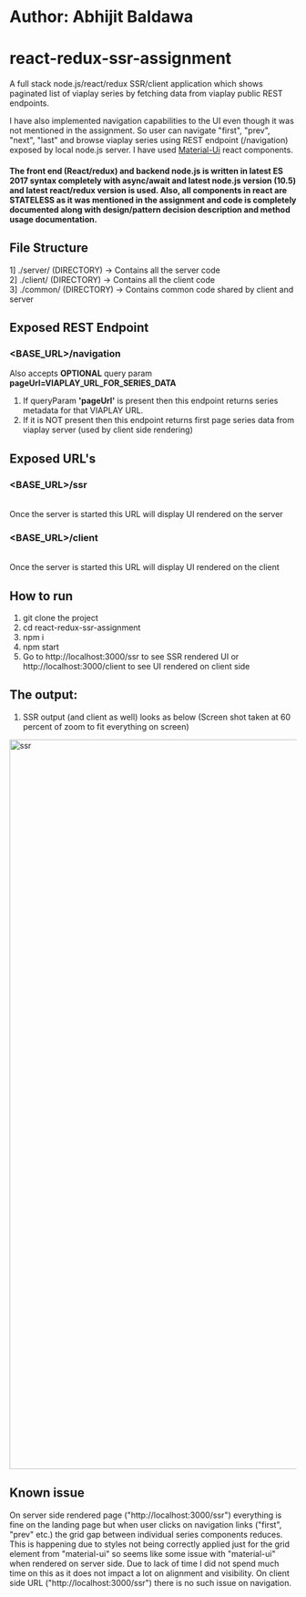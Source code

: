 # Author: Abhijit Baldawa

# react-redux-ssr-assignment
A full stack node.js/react/redux SSR/client application which shows paginated list of viaplay series by fetching data from viaplay public REST endpoints. 

I have also implemented navigation capabilities to the UI even though it was not mentioned in the assignment. So user can  navigate "first", "prev", "next", "last" and browse viaplay series using REST endpoint (/navigation) exposed by local node.js server. I have used [Material-Ui](https://material-ui.com/) react components.


#### The front end (React/redux) and backend node.js is written in latest ES 2017 syntax completely with async/await and latest node.js version (10.5) and latest react/redux version is used. Also, all components in react are STATELESS as it was mentioned in the assignment and code is completely documented along with design/pattern decision description and method usage documentation.

## File Structure
1] ./server/ (DIRECTORY) -> Contains all the server code <br/>
2] ./client/ (DIRECTORY) -> Contains all the client code <br/>
3] ./common/ (DIRECTORY) -> Contains common code shared by client and server <br/>

## Exposed REST Endpoint
### <BASE_URL>/navigation
Also accepts **OPTIONAL** query param **pageUrl=VIAPLAY_URL_FOR_SERIES_DATA**
<br/>
1. If queryParam **'pageUrl'** is present then this endpoint returns series metadata for that VIAPLAY URL.
2. If it is NOT present then this endpoint returns first page series data from viaplay server (used by client side rendering)


## Exposed URL's
### <BASE_URL>/ssr
<br/>
Once the server is started this URL will display UI rendered on the server

### <BASE_URL>/client
<br/>
Once the server is started this URL will display UI rendered on the client

## How to run
1. git clone the project
2. cd react-redux-ssr-assignment
3. npm i
4. npm start
5. Go to http://localhost:3000/ssr to see SSR rendered UI or http://localhost:3000/client to see UI rendered on client side

## The output:
1. SSR output (and client as well) looks as below (Screen shot taken at 60 percent of zoom to fit everything on screen)
<img width="1280" alt="ssr" src="https://user-images.githubusercontent.com/5449692/42530773-538aea28-8482-11e8-8adc-38d27655952f.png">


## Known issue
On server side rendered page ("http://localhost:3000/ssr") everything is fine on the landing page but when user clicks on navigation links ("first", "prev" etc.) the grid gap between individual series components reduces. This is happening due to styles not being correctly applied just for the grid element from "material-ui" so seems like some issue with "material-ui" when rendered on server side. Due to lack of time I did not spend much time on this as it does not impact a lot on alignment and visibility. On client side URL ("http://localhost:3000/ssr") there is no such issue on navigation.
